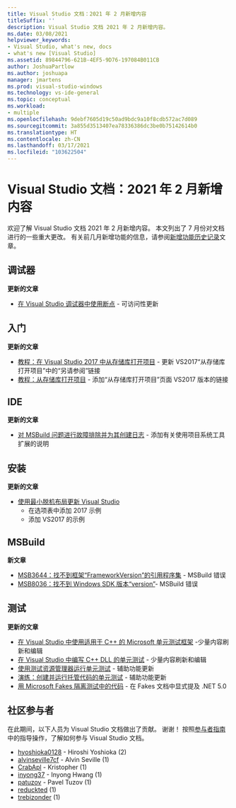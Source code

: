 ```yaml
---
title: Visual Studio 文档：2021 年 2 月新增内容
titleSuffix: ''
description: Visual Studio 文档 2021 年 2 月新增内容。
ms.date: 03/08/2021
helpviewer_keywords:
- Visual Studio, what's new, docs
- what's new [Visual Studio]
ms.assetid: 89844796-621B-4EF5-9D76-197084B011CB
author: JoshuaPartlow
ms.author: joshuapa
manager: jmartens
ms.prod: visual-studio-windows
ms.technology: vs-ide-general
ms.topic: conceptual
ms.workload:
- multiple
ms.openlocfilehash: 9debf7605d19c50ad9bdc9a10f8cdb572ac7d089
ms.sourcegitcommit: 3a855d3513407ea78336386dc3be0b75142614b0
ms.translationtype: HT
ms.contentlocale: zh-CN
ms.lasthandoff: 03/17/2021
ms.locfileid: "103622504"
---
```

# <a name="visual-studio-docs-whats-new-for-february-2021"></a>Visual Studio 文档：2021 年 2 月新增内容

欢迎了解 Visual Studio 文档 2021 年 2 月新增内容。 本文列出了 7 月份对文档进行的一些重大更改。 有关前几月新增功能的信息，请参阅[新增功能历史记录](whats-new-visual-studio-docs-history.md)文章。

## <a name="debugger"></a>调试器

**更新的文章**

- [在 Visual Studio 调试器中使用断点](../debugger/using-breakpoints.md) - 可访问性更新

## <a name="get-started"></a>入门

**更新的文章**

- [教程：在 Visual Studio 2017 中从存储库打开项目](../get-started/tutorial-open-project-from-repo-visual-studio-2017.md) - 更新 VS2017“从存储库打开项目”中的“另请参阅”链接
- [教程：从存储库打开项目](../get-started/tutorial-open-project-from-repo-visual-studio-2019.md) - 添加“从存储库打开项目”页面 VS2017 版本的链接

## <a name="ide"></a>IDE

**更新的文章**

- [对 MSBuild 问题进行故障排除并为其创建日志](./msbuild-logs.md) - 添加有关使用项目系统工具扩展的说明

## <a name="install"></a>安装

**更新的文章**

- [使用最小脱机布局更新 Visual Studio](../install/update-minimal-layout.md)
  - 在选项表中添加 2017 示例
  - 添加 VS2017 的示例

## <a name="msbuild"></a>MSBuild

**新文章**

- [MSB3644：找不到框架“FrameworkVersion”的引用程序集](../msbuild/errors/msb3644.md) - MSBuild 错误
- [MSB8036：找不到 Windows SDK 版本“version”](../msbuild/errors/msb8036.md)- MSBuild 错误

## <a name="test"></a>测试

**更新的文章**

- [在 Visual Studio 中使用适用于 C++ 的 Microsoft 单元测试框架](../test/how-to-use-microsoft-test-framework-for-cpp.md)  -少量内容刷新和编辑
- [在 Visual Studio 中编写 C++ DLL 的单元测试](../test/how-to-write-unit-tests-for-cpp-dlls.md) - 少量内容刷新和编辑
- [使用测试资源管理器运行单元测试](../test/run-unit-tests-with-test-explorer.md) - 辅助功能更新
- [演练：创建并运行托管代码的单元测试](../test/walkthrough-creating-and-running-unit-tests-for-managed-code.md) - 辅助功能更新
- [用 Microsoft Fakes 隔离测试中的代码](../test/isolating-code-under-test-with-microsoft-fakes.md) - 在 Fakes 文档中显式提及 .NET 5.0

## <a name="community-contributors"></a>社区参与者

在此期间，以下人员为 Visual Studio 文档做出了贡献。 谢谢！ 按照[参与者指南](/contribute/)中的指导操作，了解如何参与 Visual Studio 文档。

- [hyoshioka0128](https://github.com/hyoshioka0128) - Hiroshi Yoshioka (2)
- [alvinseville7cf](https://github.com/alvinseville7cf) - Alvin Seville (1)
- [CrabApl](https://github.com/CrabApl) - Kristopher (1)
- [inyong37](https://github.com/inyong37) - Inyong Hwang (1)
- [patuzov](https://github.com/patuzov) - Pavel Tuzov (1)
- [reduckted](https://github.com/reduckted) (1)
- [trebizonder](https://github.com/trebizonder) (1)
